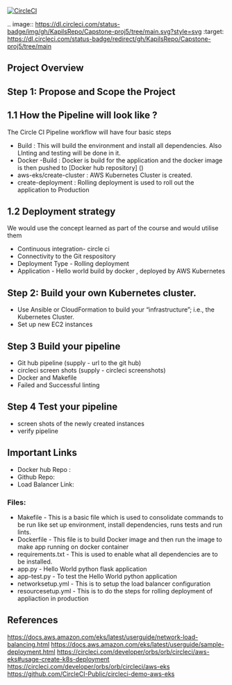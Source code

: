 [![CircleCI](https://dl.circleci.com/status-badge/img/gh/KapilsRepo/Capstone-proj5/tree/main.svg?style=svg)](https://dl.circleci.com/status-badge/redirect/gh/KapilsRepo/Capstone-proj5/tree/main)

.. image:: https://dl.circleci.com/status-badge/img/gh/KapilsRepo/Capstone-proj5/tree/main.svg?style=svg
        :target: https://dl.circleci.com/status-badge/redirect/gh/KapilsRepo/Capstone-proj5/tree/main
        

## Project Overview

## Step 1: Propose and Scope the Project

## 1.1 How the Pipeline will look like ?

The Circle CI Pipeline workflow will have four basic steps
* Build : This will build the environment and install all dependencies. Also LInting and testing will be done in it.
* Docker -Build : Docker is build for the application and the docker image is then pushed to [Docker hub repository] ()
* aws-eks/create-cluster : AWS Kubernetes Cluster is created.
* create-deployment : Rolling deployment is used to roll out the application to Production

## 1.2 Deployment strategy

We would use the concept learned as part of the course and would utilise them 

- Continuous integration- circle ci 
- Connectivity to the Git respository
- Deployment Type - Rolling deployment
- Application - Hello world build by docker , deployed by AWS Kubernetes

## Step 2: Build your own Kubernetes cluster.

- Use Ansible or CloudFormation to build your “infrastructure”; i.e., the Kubernetes Cluster.
- Set up new EC2 instances

## Step 3 Build your pipeline

- Git hub pipeline (supply - url to the git hub)
- circleci screen shots (supply - circleci screenshots)
- Docker and Makefile
- Failed and Successful linting

## Step 4 Test your pipeline
- screen shots of the newly created instances
- verify pipeline


## Important Links
* Docker hub Repo : 
* Github Repo: 
* Load Balancer Link: 

### Files:
*	Makefile - This is a basic file which is used to consolidate commands to be run like set up environment, install dependencies, runs tests and run lints.
*	Dockerfile - This file is to build Docker image and then run the image to make app running on docker container
*	requirements.txt - This is used to enable what all dependencies are to be installed.
*	app.py - Hello World python flask application
*	app-test.py - To test the Hello World python application 
*	networksetup.yml - This is to setup the load balancer configuration
*	resourcesetup.yml - This is to do the steps for rolling deployment of appliaction in production

## References
https://docs.aws.amazon.com/eks/latest/userguide/network-load-balancing.html
https://docs.aws.amazon.com/eks/latest/userguide/sample-deployment.html
https://circleci.com/developer/orbs/orb/circleci/aws-eks#usage-create-k8s-deployment
https://circleci.com/developer/orbs/orb/circleci/aws-eks
https://github.com/CircleCI-Public/circleci-demo-aws-eks